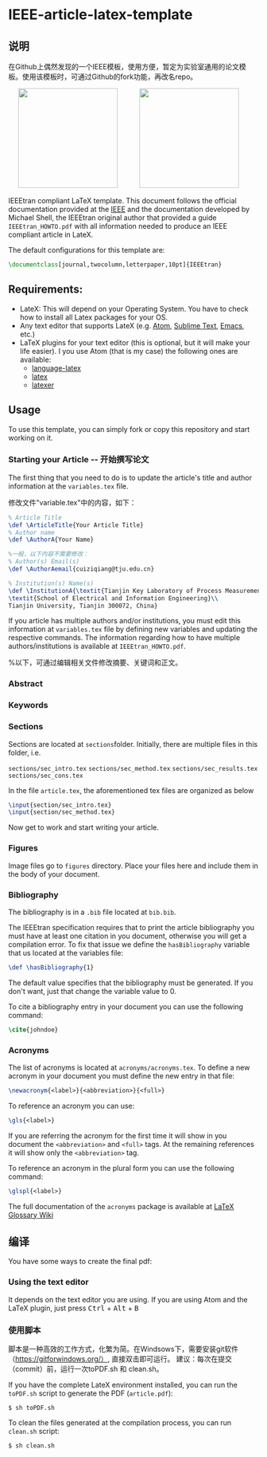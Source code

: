 # IEEE-article-latex-template

## 说明

在Github上偶然发现的一个IEEE模板，使用方便，暂定为实验室通用的论文模板。使用该模板时，可通过Github的fork功能，再改名repo。 

<span>
<!-- LaTeX Logo -->
<img src="/figures/latex.png" width="200px" height="auto" hspace="20"/>
<!-- IEEE Logo -->
<img src="/figures/Ieee.jpg" width="200px" height="auto" hspace="20"/>
</span>

IEEEtran compliant LaTeX template. This document follows the official documentation provided at
the [IEEE](https://www.ieee.org/publications_standards/publications/authors/author_templates.html) and
the documentation developed by Michael Shell, the IEEEtran original author that provided a guide
``IEEEtran_HOWTO.pdf`` with all information needed to produce an IEEE compliant article in LateX.

The default configurations for this template are:

```latex
\documentclass[journal,twocolumn,letterpaper,10pt]{IEEEtran}
```
## Requirements:
* LateX: This will depend on your Operating System. You have to check how to install all Latex packages for your OS.
* Any text editor that supports LateX (e.g. [Atom](https://atom.io/), [Sublime Text](http://www.sublimetext.com/), [Emacs](https://www.gnu.org/software/emacs/), etc.)
* LaTeX plugins for your text editor (this is optional, but it will make your life easier).
I you use Atom (that is my case) the following ones are available:
  * [language-latex](https://atom.io/packages/language-latex)
  * [latex](https://atom.io/packages/latex)
  * [latexer](https://atom.io/packages/latexer)

## Usage
To use this template, you can simply fork or copy this repository and start working on it.



### Starting your Article -- 开始撰写论文
The first thing that you need to do is to update the article's title and author information at the ```variables.tex```
file.


修改文件"variable.tex"中的内容，如下：

```latex
% Article Title
\def \ArticleTitle{Your Article Title}
% Author name
\def \AuthorA{Your Name}

%一般，以下内容不需要修改：
% Author(s) Email(s)
\def \AuthorAemail{cuiziqiang@tju.edu.cn}

% Institution(s) Name(s)
\def \InstitutionA{\textit{Tianjin Key Laboratory of Process Measurement and Control} \\
\textit{School of Electrical and Information Engineering}\\
Tianjin University, Tianjin 300072, China}
```
If you article has multiple authors and/or institutions, you must edit this information at ```variables.tex```
file by defining new variables and updating the respective commands. The information regarding how to
have multiple authors/institutions is available at ``IEEEtran_HOWTO.pdf``.



%以下，可通过编辑相关文件修改摘要、关键词和正文。

### Abstract
### Keywords


### Sections
Sections are located at ```sections```folder.
Initially, there are multiple files in this folder, i.e.

```sections/sec_intro.tex```
```sections/sec_method.tex```
```sections/sec_results.tex```
```sections/sec_cons.tex```

In the file ```article.tex```, the aforementioned tex files are organized as below 

```latex
\input{section/sec_intro.tex}
\input{section/sec_method.tex}
```
Now get to work and start writing your article.


### Figures
Image files go to ```figures``` directory.
Place your files here and include them in the body of your document.

### Bibliography
The bibliography is in a ``.bib`` file located at ```bib.bib```.

The IEEEtran specification requires that to print the article bibliography you must have at least
one citation in you document, otherwise you will get a compilation error. To fix that issue we
define the ``hasBibliography`` variable that us located at the variables file:

```latex
\def \hasBibliography{1}
```
The default value specifies that the bibliography must be generated. If you don't want, just that change the variable value to 0.

To cite a bibliography entry in your document you can use the following command:

```latex
\cite{johndoe}
```

### Acronyms
The list of acronyms is located at ```acronyms/acronyms.tex```.  To define a new acronym in your document you must define the new entry in that file:

```latex
\newacronym{<label>}{<abbreviation>}{<full>}
```
To reference an acronym you can use:

```latex
\gls{<label>}
```
If you are referring the acronym for the first time it will show in you document the ```<abbreviation>``` and
```<full>``` tags. At the remaining references it will show only the ```<abbreviation>``` tag.

To reference an acronym in the plural form you can use the following command:

```latex
\glspl{<label>}
```

The full documentation of the ```acronyms``` package is available at [LaTeX Glossary Wiki](https://en.wikibooks.org/wiki/LaTeX/Glossary)



## 编译


You have some ways to create the final pdf:

### Using the text editor
It depends on the text editor you are using.
If you are using Atom and the LaTeX plugin, just press
<kbd>Ctrl</kbd> + <kbd>Alt</kbd> + <kbd>B</kbd>

### 使用脚本
脚本是一种高效的工作方式，化繁为简。在Windsows下，需要安装git软件（https://gitforwindows.org/）, 直接双击即可运行。
建议：每次在提交（commit）前，运行一次toPDF.sh 和 clean.sh。

If you have the complete LateX environment installed, you can run the ```toPDF.sh``` script to generate the PDF (```article.pdf```):
```
$ sh toPDF.sh
```

To clean the files generated at the compilation process, you can run ```clean.sh``` script:
```
$ sh clean.sh
```

